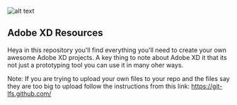 ![alt text](https://i.ibb.co/TP28tJb/Screen-Shot-2017-07-13-at-1-09-20-PM-0.jpg)

<!-- GETTING STARTED -->
## Adobe XD Resources

Heya in this repository you'll find everything you'll need to create your own awesome Adobe XD projects.
A key thing to note about Adobe XD it that its not just a prototyping tool you can use it in many oher ways.

Note:
If you are trying to upload your own files to your repo and the files say they are too big to upload follow the instructions from this link: https://git-lfs.github.com/
